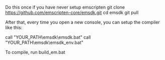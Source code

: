 
Do this once if you have never setup emscripten
git clone https://github.com/emscripten-core/emsdk.git
cd emsdk
git pull

After that, every time you open a new console, you can setup the compiler like this:

call "YOUR_PATH\emsdk\emsdk.bat"
call "YOUR_PATH\emsdk\emsdk_env.bat"

To compile, run build_em.bat
